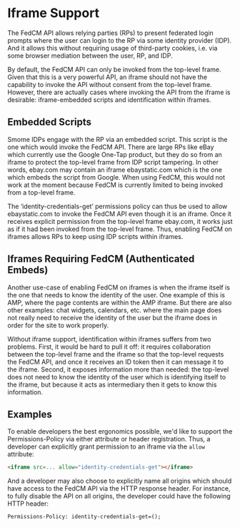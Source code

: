# Iframe Support

The FedCM API allows relying parties (RPs) to present federated login prompts where the user can login to the RP via some identity provider (IDP).
And it allows this without requiring usage of third-party cookies, i.e. via some browser mediation between the user, RP, and IDP.

By default, the FedCM API can only be invoked from the top-level frame. Given that this is a very powerful API, an iframe should not have the
capability to invoke the API without consent from the top-level frame. However, there are actually cases where invoking the API from the iframe is
desirable: iframe-embedded scripts and identification within iframes.

## Embedded Scripts

Smome IDPs engage with the RP via an embedded script. This script is the one which would invoke the FedCM API. There are large RPs like
eBay which currently use the Google One-Tap product, but they do so from an iframe to protect the top-level frame from IDP script tampering. In other
words, ebay.com may contain an iframe ebaystatic.com which is the one which embeds the script from Google. When using FedCM, this would not work at
the moment because FedCM is currently limited to being invoked from a top-level frame.

The ‘identity-credentials-get’ permissions policy can thus be used to allow ebaystatic.com to invoke the FedCM API even though it is an iframe. Once
it receives explicit permission from the top-level frame ebay.com, it works just as if it had been invoked from the top-level frame. Thus, enabling
FedCM on iframes allows RPs to keep using IDP scripts within iframes.

## Iframes Requiring FedCM (Authenticated Embeds)

Another use-case of enabling FedCM on iframes is when the iframe itself is the one that needs to know the identity of the user. One example of this
is AMP, where the page contents are within the AMP iframe. But there are also other examples: chat widgets, calendars, etc. where the main page does
not really need to receive the identity of the user but the iframe does in order for the site to work properly.

Without iframe support, identification within iframes suffers from two problems. First, it would be hard to pull it off: it requires collaboration
between the top-level frame and the iframe so that the top-level requests the FedCM API, and once it receives an ID token then it can message it to
the iframe. Second, it exposes information more than needed: the top-level does not need to know the identity of the user which is identifying itself
to the iframe, but because it acts as intermediary then it gets to know this information.

## Examples

To enable developers the best ergonomics possible, we'd like to support the Permissions-Policy via either attribute or header registration. Thus, a developer can explicitly grant permission to an iframe via the `allow` attribute:

```html
<iframe src=... allow="identity-credentials-get"></iframe>
```

And a developer may also choose to explicitly name all origins which should have access to the FedCM API via the HTTP response header. For instance, to fully disable the API on all origins, the developer could have the following HTTP header:

```
Permissions-Policy: identity-credentials-get=();
```
